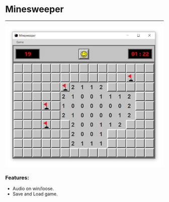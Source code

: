 # Minesweeper 

***

![Preview of game with a few tiles mined and flagged](https://github.com/DavidHurst/Minewseeper-Java/blob/master/Preview.png "Preview of game with a few flags placed")

### Features:

- Audio on win/loose.
- Save and Load game.

